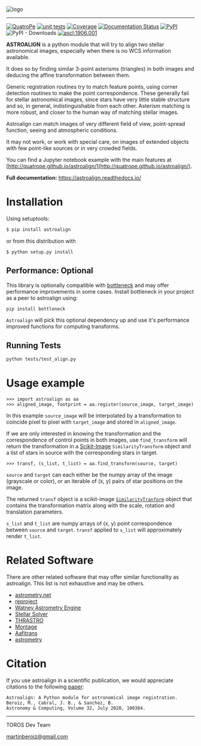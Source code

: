 ![logo](docs/images/logo-inline-dark-light.png)

***

[![QuatroPe](https://img.shields.io/badge/QuatroPe-Applications-1c5896)](https://quatrope.github.io/)
[![unit tests](https://github.com/quatrope/astroalign/actions/workflows/aa-ci.yml/badge.svg?branch=master)](https://github.com/quatrope/astroalign/actions/workflows/aa-ci.yml)
[![Coverage](https://codecov.io/github/quatrope/astroalign/coverage.svg?branch=master)](https://codecov.io/github/quatrope/astroalign)
[![Documentation Status](https://readthedocs.org/projects/astroalign/badge/?version=latest)](http://astroalign.readthedocs.org/en/latest/?badge=latest)
[![PyPI](https://img.shields.io/pypi/v/astroalign)](https://pypi.org/project/astroalign/)
![PyPI - Downloads](https://img.shields.io/pypi/dm/astroalign)
[![ascl:1906.001](https://img.shields.io/badge/ascl-1906.001-blue.svg?colorB=262255)](http://ascl.net/1906.001)


**ASTROALIGN** is a python module that will try to align two stellar astronomical images, especially when there is no WCS information available.

It does so by finding similar 3-point asterisms (triangles) in both images and deducing the affine transformation between them.

Generic registration routines try to match feature points, using corner
detection routines to make the point correspondence.
These generally fail for stellar astronomical images, since stars have very
little stable structure and so, in general, indistinguishable from each other.
Asterism matching is more robust, and closer to the human way of matching stellar images.

Astroalign can match images of very different field of view, point-spread function, seeing and atmospheric conditions.

It may not work, or work with special care, on images of extended objects with few point-like sources or in very crowded fields.

You can find a Jupyter notebook example with the main features at [http://quatrope.github.io/astroalign/](http://quatrope.github.io/astroalign/).

**Full documentation:** https://astroalign.readthedocs.io/

# Installation

Using setuptools:

```bash
$ pip install astroalign
```

or from this distribution with

```bash
$ python setup.py install
```

## Performance: Optional

This library is optionally compatible with [bottleneck](https://github.com/pydata/bottleneck) and may offer performance improvements in some cases.
Install bottleneck in your project as a peer to astroalign using:

```bash
pip install bottleneck
```

`Astroalign` will pick this optional dependency up and use it's performance improved functions for computing transforms.

## Running Tests

```bash
python tests/test_align.py
```

# Usage example

```
>>> import astroalign as aa
>>> aligned_image, footprint = aa.register(source_image, target_image)
```

In this example `source_image` will be interpolated by a transformation to coincide pixel to pixel with `target_image` and stored in `aligned_image`.

If we are only interested in knowing the transformation and the correspondence of control points in both images, use `find_transform` will return the transformation in a [Scikit-Image](https://scikit-image.org/) `SimilarityTransform` object and a list of stars in source with the corresponding stars in target.

```
>>> transf, (s_list, t_list) = aa.find_transform(source, target)
```

`source` and `target` can each either be the numpy array of the image (grayscale or color),
or an iterable of (x, y) pairs of star positions on the image.

The returned `transf` object is a scikit-image [`SimilarityTranform`](http://scikit-image.org/docs/dev/api/skimage.transform.html#skimage.transform.SimilarityTransform) object that contains the transformation matrix along with the scale, rotation and translation parameters.

`s_list` and `t_list` are numpy arrays of (x, y) point correspondence between `source` and `target`. `transf` applied to `s_list` will approximately render `t_list`.

# Related Software

There are other related software that may offer similar functionality as astroalign.
This list is not exhaustive and may be others.

* [astrometry.net](https://github.com/dstndstn/astrometry.net)
* [reproject](https://github.com/astropy/reproject)
* [Watney Astrometry Engine](https://github.com/Jusas/WatneyAstrometry)
* [Stellar Solver](https://github.com/rlancaste/stellarsolver)
* [THRASTRO](https://github.com/THRASTRO/astrometrylib)
* [Montage](https://github.com/Caltech-IPAC/Montage)
* [Aafitrans](https://github.com/prajwel/aafitrans)
* [astrometry](https://github.com/neuromorphicsystems/astrometry)

# Citation

If you use astroalign in a scientific publication, we would appreciate citations to the following [paper](https://www.sciencedirect.com/science/article/pii/S221313372030038X):

    Astroalign: A Python module for astronomical image registration.
    Beroiz, M., Cabral, J. B., & Sanchez, B.
    Astronomy & Computing, Volume 32, July 2020, 100384.

***

TOROS Dev Team

<martinberoiz@gmail.com>

